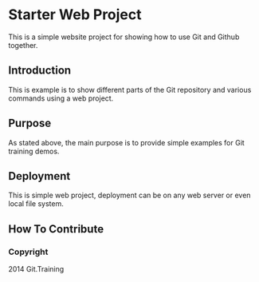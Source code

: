 # Starter Web Project

This is a simple website project for showing how to use Git and Github together.

## Introduction

This is example is to show different parts of the Git repository and various commands using a web project.

## Purpose

As stated above, the main purpose is to provide simple examples for Git training demos.

## Deployment

This is simple web project, deployment can be on any web server or even local file system.

## How To Contribute

### Copyright

2014 Git.Training
